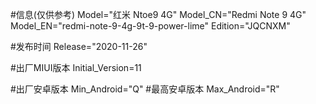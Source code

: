 #信息(仅供参考)
Model="红米 Ntoe9 4G"
Model_CN="Redmi Note 9 4G"
Model_EN="redmi-note-9-4g-9t-9-power-lime"
Edition="JQCNXM"

#发布时间
Release="2020-11-26"

#出厂MIUI版本
Initial_Version=11

#出厂安卓版本
Min_Android="Q"
#最高安卓版本
Max_Android="R"
